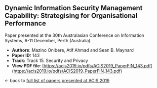## Dynamic Information Security Management Capability: Strategising for Organisational Performance

Paper presented at the 30th Australasian Conference on Information Systems, 9-11 December, Perth (Australia)
- **Authors:** Mazino Onibere, Atif Ahmad and Sean B. Maynard
- **Paper ID:** 143
- **Track:** Track 15. Security and Privacy
- **View PDF file**: [https://acis2019.io/pdfs/ACIS2019_PaperFIN_143.pdf](https://acis2019.io/pdfs/ACIS2019_PaperFIN_143.pdf)

&larr; back to [full list of papers presented at ACIS 2019](https://acis2019.io/)